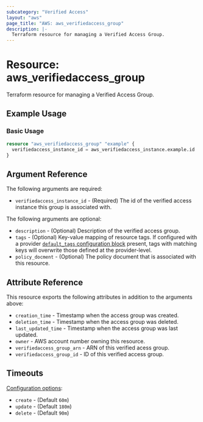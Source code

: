 ```yaml
---
subcategory: "Verified Access"
layout: "aws"
page_title: "AWS: aws_verifiedaccess_group"
description: |-
  Terraform resource for managing a Verified Access Group.
---
```


# Resource: aws_verifiedaccess_group

Terraform resource for managing a Verified Access Group.

## Example Usage

### Basic Usage

```terraform
resource "aws_verifiedaccess_group" "example" {
  verifiedaccess_instance_id = aws_verifiedaccess_instance.example.id
}
```

## Argument Reference

The following arguments are required:

* `verifiedaccess_instance_id` - (Required) The id of the verified access instance this group is associated with.

The following arguments are optional:

* `description` - (Optional) Description of the verified access group.
* `tags` - (Optional) Key-value mapping of resource tags. If configured with a provider [`default_tags` configuration block](https://registry.terraform.io/providers/hashicorp/aws/latest/docs#default_tags-configuration-block) present, tags with matching keys will overwrite those defined at the provider-level.
* `policy_docment` - (Optional) The policy document that is associated with this resource.

## Attribute Reference

This resource exports the following attributes in addition to the arguments above:

* `creation_time` - Timestamp when the access group was created.
* `deletion_time` - Timestamp when the access group was deleted.
* `last_updated_time` - Timestamp when the access group was last updated.
* `owner` - AWS account number owning this resource.
* `verifiedaccess_group_arn` - ARN of this verified acess group.
* `verifiedaccess_group_id` - ID of this verified access group.

## Timeouts

[Configuration options](https://developer.hashicorp.com/terraform/language/resources/syntax#operation-timeouts):

* `create` - (Default `60m`)
* `update` - (Default `180m`)
* `delete` - (Default `90m`)
